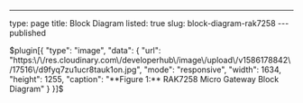 ---
type: page
title: Block Diagram
listed: true
slug: block-diagram-rak7258
---published

$plugin[{
    "type": "image",
    "data": {
        "url": "https:\/\/res.cloudinary.com\/developerhub\/image\/upload\/v1586178842\/17516\/d9fyq7zu1ucr8tauk1on.jpg",
        "mode": "responsive",
        "width": 1634,
        "height": 1255,
        "caption": "**Figure 1:** RAK7258 Micro Gateway Block Diagram"
    }
}]$

